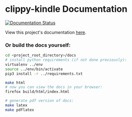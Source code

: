 # clippy-kindle Documentation
[![Documentation Status](https://readthedocs.org/projects/clippy-kindle/badge/?version=latest)](https://clippy-kindle.readthedocs.io/en/latest/?badge=latest)

View this project's documentation [here](https://clippy-kindle.readthedocs.io/en/latest/index.html).

### Or build the docs yourself:

````bash
cd <project_root_directory>/docs
# install python requirements (if not done previously):
virtualenv ../env
source ../env/bin/activate
pip3 install -r ../requirements.txt

make html
# now you can view the docs in your browser:
firefox build/html/index.html

# generate pdf version of docs:
make latex
make pdflatex
````
